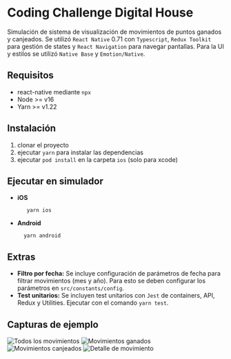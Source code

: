 # Coding Challenge Digital House

Simulación de sistema de visualización de movimientos de puntos ganados y canjeados. Se utilizó `React Native` 0.71 con `Typescript`, `Redux Toolkit` para gestión de states y `React Navigation` para navegar pantallas. Para la UI y estilos se utilizó `Native Base` y `Emotion/Native`.

## Requisitos
- react-native mediante `npx`
- Node >= v16 
- Yarn >= v1.22


## Instalación
1. clonar el proyecto
2. ejecutar `yarn` para instalar las dependencias
3. ejecutar `pod install` en la carpeta `ios` (solo para xcode)

## Ejecutar en simulador
- __iOS__
        
         yarn ios

- __Android__

        yarn android
             
## Extras
- __Filtro por fecha:__
    Se incluye configuración de parámetros de fecha para filtrar movimientos (mes y año). Para esto se deben configurar los parámetros en `src/constants/config`.
- __Test unitarios:__
    Se incluyen test unitarios con `Jest` de containers, API, Redux y Utilities. Ejecutar con el comando `yarn test`.

## Capturas de ejemplo
![Todos los movimientos](screenshots/screenshot1.png)
![Movimientos ganados](screenshots/screenshot2.png)
![Movimientos canjeados](screenshots/screenshot3.png)
![Detalle de movimiento](screenshots/screenshot4.png)
